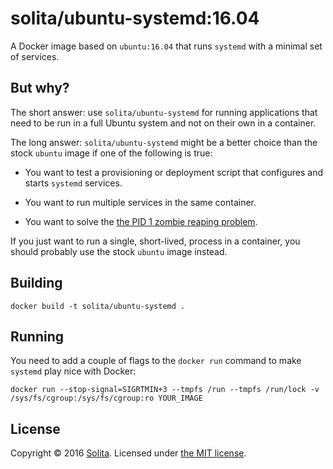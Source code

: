 # solita/ubuntu-systemd:16.04

A Docker image based on `ubuntu:16.04` that runs `systemd` with a minimal set of services.

## But why?

The short answer: use `solita/ubuntu-systemd` for running applications that need to be run in a full Ubuntu system and not on their own in a container.

The long answer: `solita/ubuntu-systemd` might be a better choice than the stock `ubuntu` image if one of the following is true:

- You want to test a provisioning or deployment script that configures and starts `systemd` services.

- You want to run multiple services in the same container.

- You want to solve the [the PID 1 zombie reaping problem](https://blog.phusion.nl/2015/01/20/docker-and-the-pid-1-zombie-reaping-problem/).

If you just want to run a single, short-lived, process in a container, you should probably use the stock `ubuntu` image instead.

## Building

    docker build -t solita/ubuntu-systemd .

## Running

You need to add a couple of flags to the `docker run` command to make `systemd` play nice with Docker:

    docker run --stop-signal=SIGRTMIN+3 --tmpfs /run --tmpfs /run/lock -v /sys/fs/cgroup:/sys/fs/cgroup:ro YOUR_IMAGE

## License

Copyright © 2016 [Solita](http://www.solita.fi). Licensed under [the MIT license](LICENSE).
